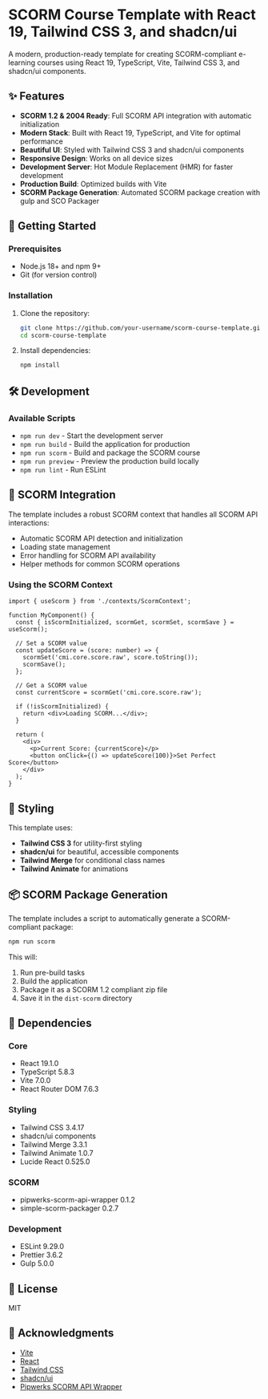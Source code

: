 # SCORM Course Template with React 19, Tailwind CSS 3, and shadcn/ui

A modern, production-ready template for creating SCORM-compliant e-learning courses using React 19, TypeScript, Vite, Tailwind CSS 3, and shadcn/ui components.

## ✨ Features

- **SCORM 1.2 & 2004 Ready**: Full SCORM API integration with automatic initialization
- **Modern Stack**: Built with React 19, TypeScript, and Vite for optimal performance
- **Beautiful UI**: Styled with Tailwind CSS 3 and shadcn/ui components
- **Responsive Design**: Works on all device sizes
- **Development Server**: Hot Module Replacement (HMR) for faster development
- **Production Build**: Optimized builds with Vite
- **SCORM Package Generation**: Automated SCORM package creation with gulp and SCO Packager

## 🚀 Getting Started

### Prerequisites

- Node.js 18+ and npm 9+
- Git (for version control)

### Installation

1. Clone the repository:
   ```bash
   git clone https://github.com/your-username/scorm-course-template.git
   cd scorm-course-template
   ```

2. Install dependencies:
   ```bash
   npm install
   ```

## 🛠 Development

### Available Scripts

- `npm run dev` - Start the development server
- `npm run build` - Build the application for production
- `npm run scorm` - Build and package the SCORM course
- `npm run preview` - Preview the production build locally
- `npm run lint` - Run ESLint

## 🎯 SCORM Integration

The template includes a robust SCORM context that handles all SCORM API interactions:

- Automatic SCORM API detection and initialization
- Loading state management
- Error handling for SCORM API availability
- Helper methods for common SCORM operations

### Using the SCORM Context

```tsx
import { useScorm } from './contexts/ScormContext';

function MyComponent() {
  const { isScormInitialized, scormGet, scormSet, scormSave } = useScorm();

  // Set a SCORM value
  const updateScore = (score: number) => {
    scormSet('cmi.core.score.raw', score.toString());
    scormSave();
  };

  // Get a SCORM value
  const currentScore = scormGet('cmi.core.score.raw');

  if (!isScormInitialized) {
    return <div>Loading SCORM...</div>;
  }

  return (
    <div>
      <p>Current Score: {currentScore}</p>
      <button onClick={() => updateScore(100)}>Set Perfect Score</button>
    </div>
  );
}
```

## 🎨 Styling

This template uses:

- **Tailwind CSS 3** for utility-first styling
- **shadcn/ui** for beautiful, accessible components
- **Tailwind Merge** for conditional class names
- **Tailwind Animate** for animations

## 📦 SCORM Package Generation

The template includes a script to automatically generate a SCORM-compliant package:

```bash
npm run scorm
```

This will:
1. Run pre-build tasks
2. Build the application
3. Package it as a SCORM 1.2 compliant zip file
4. Save it in the `dist-scorm` directory

## 🧩 Dependencies

### Core
- React 19.1.0
- TypeScript 5.8.3
- Vite 7.0.0
- React Router DOM 7.6.3

### Styling
- Tailwind CSS 3.4.17
- shadcn/ui components
- Tailwind Merge 3.3.1
- Tailwind Animate 1.0.7
- Lucide React 0.525.0

### SCORM
- pipwerks-scorm-api-wrapper 0.1.2
- simple-scorm-packager 0.2.7

### Development
- ESLint 9.29.0
- Prettier 3.6.2
- Gulp 5.0.0

## 📝 License

MIT

## 🙏 Acknowledgments

- [Vite](https://vitejs.dev/)
- [React](https://reactjs.org/)
- [Tailwind CSS](https://tailwindcss.com/)
- [shadcn/ui](https://ui.shadcn.com/)
- [Pipwerks SCORM API Wrapper](https://github.com/pipwerks/scorm-api-wrapper)
